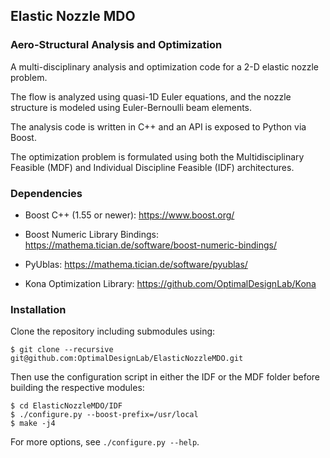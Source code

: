 ## Elastic Nozzle MDO
### Aero-Structural Analysis and Optimization

A multi-disciplinary analysis and optimization code for a 2-D elastic nozzle problem.

The flow is analyzed using quasi-1D Euler equations, and the nozzle structure is modeled 
using Euler-Bernoulli beam elements.

The analysis code is written in C++ and an API is exposed to Python via Boost.

The optimization problem is formulated using both the Multidisciplinary Feasible 
(MDF) and Individual Discipline Feasible (IDF) architectures.

### Dependencies

+ Boost C++ (1.55 or newer):
https://www.boost.org/

+ Boost Numeric Library Bindings:
https://mathema.tician.de/software/boost-numeric-bindings/

+ PyUblas:
https://mathema.tician.de/software/pyublas/

+ Kona Optimization Library:
https://github.com/OptimalDesignLab/Kona

### Installation

Clone the repository including submodules using:

```
$ git clone --recursive git@github.com:OptimalDesignLab/ElasticNozzleMDO.git
```

Then use the configuration script in either the IDF or the MDF folder before 
building the respective modules:

```
$ cd ElasticNozzleMDO/IDF
$ ./configure.py --boost-prefix=/usr/local
$ make -j4
```
For more options, see `./configure.py --help`.

